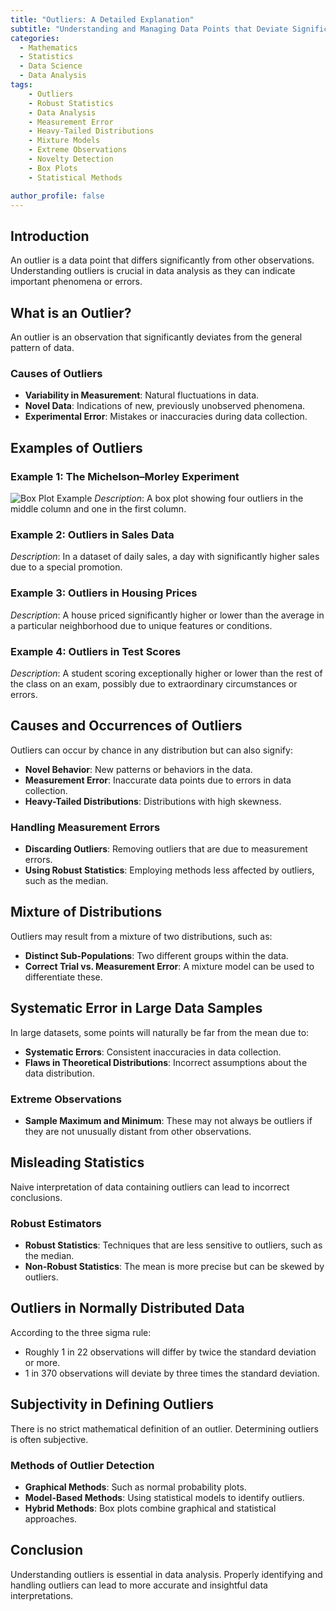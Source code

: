 ```yaml
---
title: "Outliers: A Detailed Explanation"
subtitle: "Understanding and Managing Data Points that Deviate Significantly from the Norm"
categories:
  - Mathematics
  - Statistics
  - Data Science
  - Data Analysis
tags:
    - Outliers
    - Robust Statistics
    - Data Analysis
    - Measurement Error
    - Heavy-Tailed Distributions
    - Mixture Models
    - Extreme Observations
    - Novelty Detection
    - Box Plots
    - Statistical Methods

author_profile: false
---
```


## Introduction

An outlier is a data point that differs significantly from other observations. Understanding outliers is crucial in data analysis as they can indicate important phenomena or errors.

## What is an Outlier?

An outlier is an observation that significantly deviates from the general pattern of data.

### Causes of Outliers

- **Variability in Measurement**: Natural fluctuations in data.
- **Novel Data**: Indications of new, previously unobserved phenomena.
- **Experimental Error**: Mistakes or inaccuracies during data collection.

## Examples of Outliers

### Example 1: The Michelson–Morley Experiment

![Box Plot Example](link_to_image)
*Description*: A box plot showing four outliers in the middle column and one in the first column.

### Example 2: Outliers in Sales Data

*Description*: In a dataset of daily sales, a day with significantly higher sales due to a special promotion.

### Example 3: Outliers in Housing Prices

*Description*: A house priced significantly higher or lower than the average in a particular neighborhood due to unique features or conditions.

### Example 4: Outliers in Test Scores

*Description*: A student scoring exceptionally higher or lower than the rest of the class on an exam, possibly due to extraordinary circumstances or errors.

## Causes and Occurrences of Outliers

Outliers can occur by chance in any distribution but can also signify:

- **Novel Behavior**: New patterns or behaviors in the data.
- **Measurement Error**: Inaccurate data points due to errors in data collection.
- **Heavy-Tailed Distributions**: Distributions with high skewness.

### Handling Measurement Errors

- **Discarding Outliers**: Removing outliers that are due to measurement errors.
- **Using Robust Statistics**: Employing methods less affected by outliers, such as the median.

## Mixture of Distributions

Outliers may result from a mixture of two distributions, such as:
- **Distinct Sub-Populations**: Two different groups within the data.
- **Correct Trial vs. Measurement Error**: A mixture model can be used to differentiate these.

## Systematic Error in Large Data Samples

In large datasets, some points will naturally be far from the mean due to:
- **Systematic Errors**: Consistent inaccuracies in data collection.
- **Flaws in Theoretical Distributions**: Incorrect assumptions about the data distribution.

### Extreme Observations

- **Sample Maximum and Minimum**: These may not always be outliers if they are not unusually distant from other observations.

## Misleading Statistics

Naive interpretation of data containing outliers can lead to incorrect conclusions.

### Robust Estimators

- **Robust Statistics**: Techniques that are less sensitive to outliers, such as the median.
- **Non-Robust Statistics**: The mean is more precise but can be skewed by outliers.

## Outliers in Normally Distributed Data

According to the three sigma rule:

- Roughly 1 in 22 observations will differ by twice the standard deviation or more.
- 1 in 370 observations will deviate by three times the standard deviation.

## Subjectivity in Defining Outliers

There is no strict mathematical definition of an outlier. Determining outliers is often subjective.

### Methods of Outlier Detection

- **Graphical Methods**: Such as normal probability plots.
- **Model-Based Methods**: Using statistical models to identify outliers.
- **Hybrid Methods**: Box plots combine graphical and statistical approaches.

## Conclusion
Understanding outliers is essential in data analysis. Properly identifying and handling outliers can lead to more accurate and insightful data interpretations.
